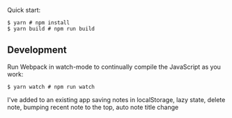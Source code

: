 Quick start:

```
$ yarn # npm install
$ yarn build # npm run build
```

## Development

Run Webpack in watch-mode to continually compile the JavaScript as you work:

```
$ yarn watch # npm run watch
```

I've added to an existing app saving notes in localStorage, lazy state, delete note, bumping recent note to the top, auto note title change
